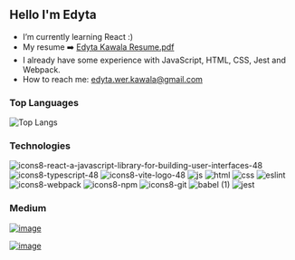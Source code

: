 ## Hello I'm Edyta 

- I’m currently learning React :)
- My resume ➡️ [Edyta Kawala Resume.pdf](https://github.com/KawalaE/KawalaE/files/14501577/Edyta.Kawala.Resume.pdf)
- I already have some experience with JavaScript, HTML, CSS, Jest and Webpack.
- How to reach me: edyta.wer.kawala@gmail.com

### Top Languages
 ![Top Langs](https://github-readme-stats.vercel.app/api/top-langs/?username=KawalaE)

### Technologies
![icons8-react-a-javascript-library-for-building-user-interfaces-48](https://github.com/KawalaE/KawalaE/assets/112077671/a7563f68-b594-4419-bd17-a5277b26c22a)
![icons8-typescript-48](https://github.com/KawalaE/KawalaE/assets/112077671/b77fe85d-7dd1-4e7e-b0e2-7187489783ab)
![icons8-vite-logo-48](https://github.com/KawalaE/KawalaE/assets/112077671/6b30e93b-73bb-4e3b-8b83-89a18737fb35)
![js](https://github.com/KawalaE/KawalaE/assets/112077671/26e59ada-15ef-456a-9a84-3daede55ec61)
![html](https://github.com/KawalaE/KawalaE/assets/112077671/51cb9449-f04a-4ddf-9f05-ed6b30194921)
![css](https://github.com/KawalaE/KawalaE/assets/112077671/8a7c93e1-9c50-4fa6-92ce-727bb41e6eca)
![eslint](https://github.com/KawalaE/KawalaE/assets/112077671/78caf804-4e5c-42f6-8af6-4182727b7b60)
![icons8-webpack](https://github.com/KawalaE/KawalaE/assets/112077671/24e3b43d-9601-49cf-9d64-92c8e0e9151b)
![icons8-npm](https://github.com/KawalaE/KawalaE/assets/112077671/70413049-9bf0-4de3-a781-2d7d2369bfaf)
![icons8-git](https://github.com/KawalaE/KawalaE/assets/112077671/49a0d26e-1722-4be8-9a81-a2324c957668)
![babel (1)](https://github.com/KawalaE/KawalaE/assets/112077671/a1248480-0760-4764-b1a8-cf89cfdf6d5e)
![jest](https://github.com/KawalaE/KawalaE/assets/112077671/ef99ef86-1e35-4722-a62e-e904ed5b20a7)


### Medium
[![image](https://github.com/KawalaE/KawalaE/assets/112077671/4a8f4f8d-51ab-4f70-a999-c961f0e518ef)](https://medium.com/@edyta.wer.kawala/battleship-sailing-through-vanilla-js-waters-729f5fd6061c)

[![image](https://github.com/KawalaE/KawalaE/assets/112077671/9661accd-9561-4fdc-9101-95e07b614bc6)](https://medium.com/@edyta.wer.kawala/the-value-of-meetups-yes-you-nerd-theyre-worth-it-ca73149f1db5)
